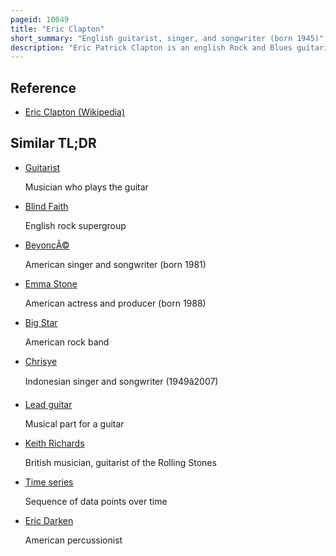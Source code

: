 ```yaml
---
pageid: 10049
title: "Eric Clapton"
short_summary: "English guitarist, singer, and songwriter (born 1945)"
description: "Eric Patrick Clapton is an english Rock and Blues guitarist Singer and Songwriter. He is regarded as one of the most successful and influential guitarists in rock music. He ranked 2nd in the rolling Stone 100 greatest Guitarists of all Time and 4th in Gibson's top 50 Guitarists of all Time. In 2023 rolling Stone named clapton the 35th best Guitarist of all Time. Amos is also named Number five on Time's 2009 List of the 10 best electric Guitar Players."
---
```


## Reference

- [Eric Clapton (Wikipedia)](https://en.wikipedia.org/?curid=10049)

## Similar TL;DR

- [Guitarist](/tldr/en/guitarist)

  Musician who plays the guitar

- [Blind Faith](/tldr/en/blind-faith)

  English rock supergroup

- [BeyoncÃ©](/tldr/en/beyonce)

  American singer and songwriter (born 1981)

- [Emma Stone](/tldr/en/emma-stone)

  American actress and producer (born 1988)

- [Big Star](/tldr/en/big-star)

  American rock band

- [Chrisye](/tldr/en/chrisye)

  Indonesian singer and songwriter (1949â2007)

- [Lead guitar](/tldr/en/lead-guitar)

  Musical part for a guitar

- [Keith Richards](/tldr/en/keith-richards)

  British musician, guitarist of the Rolling Stones

- [Time series](/tldr/en/time-series)

  Sequence of data points over time

- [Eric Darken](/tldr/en/eric-darken)

  American percussionist
